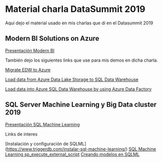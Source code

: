 # Material charla DataSummit 2019

Aquí dejo el material usado en mis charlas que di en el Datasummit 2019
## Modern BI Solutions on Azure

[Presentación Modern BI](../DataSummit2019/ModernBI/SQL%20Argentina%20-%20BI.pdf)

También dejo los siguientes links que use para mis demos en dicha charla.

[Migrate EDW to Azure]( https://github.com/microsoft/MCW-Migrate-EDW-to-Azure-SQL-Data-Warehouse/blob/master/Hands-on%20lab/HOL%20step-by-step%20-%20Migrate%20EDW%20to%20Azure%20SQL%20Data%20Warehouse.md)

[Load data from Azure Data Lake Storage to SQL Data Warehouse](https://docs.microsoft.com/en-us/azure/sql-data-warehouse/sql-data-warehouse-load-from-azure-data-lake-store)

[Load data into Azure SQL Data Warehouse by using Azure Data Factory](https://docs.microsoft.com/en-us/azure/data-factory/load-azure-sql-data-warehouse?toc=/azure/sql-data-warehouse/toc.json)

## SQL Server Machine Learning y Big Data cluster 2019

[Presentación SQL Machine Learning](../DataSummit2019/Machine%20Learning%20%26%20Big%20Data%20Cluster2019/SQL%20Argentina%20-%20ML.pdf)

Links de interes

[Instalación y configuración de SQLML] (https://www.triggerdb.com/instalar-sql-machine-learning/)
[SQL Machine Learning sp_execute_external_script](https://www.triggerdb.com/sql-machine-learning-sp-execute-external-script/)
[Creando modelos en SQLML](https://www.triggerdb.com/sql-machine-learning-modelos/)
